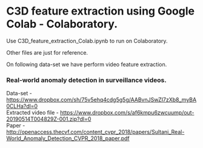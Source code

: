 # C3D feature extraction using Google Colab - Colaboratory.

Use C3D_feature_extraction_Colab.ipynb to run on Colaboratory.

Other files are just for reference.

On following data-set we have perform video feature extraction.

  
  ### Real-world anomaly detection in surveillance videos.
   Data-set - https://www.dropbox.com/sh/75v5ehq4cdg5g5g/AABvnJSwZI7zXb8_myBA0CLHa?dl=0 <br>
   Extracted video file - https://www.dropbox.com/s/af6kmpu6zwcuump/out-20190514T004829Z-001.zip?dl=0 <br>
   Paper - http://openaccess.thecvf.com/content_cvpr_2018/papers/Sultani_Real-World_Anomaly_Detection_CVPR_2018_paper.pdf
